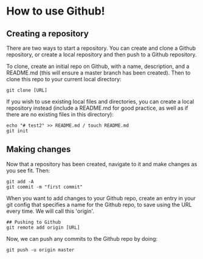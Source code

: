 # How to use Github!

## Creating a repository

There are two ways to start a repository. You can create and clone a Github repository, or create a local repository and then push to a Github repository.  

To clone, create an initial repo on Github, with a name, description, and a README.md (this will ensure a master branch has been created). Then to clone this repo to your current local directory:
```
git clone [URL]
```
If you wish to use existing local files and directories, you can create a local repository instead (include a README.md for good practice, as well as if there are no existing files in this directory):
```
echo "# test2" >> README.md / touch README.md
git init
```
## Making changes
Now that a repository has been created, navigate to it and make changes as you see fit. Then:
```
git add -A
git commit -m "first commit"
```
When you want to add changes to your Github repo, create an entry in your git config that specifies a name for the Github repo, to save using the URL every time. We will call this 'origin'.  
```
## Pushing to Github
git remote add origin [URL]
```
Now, we can push any commits to the Github repo by doing:
```
git push -u origin master
```

